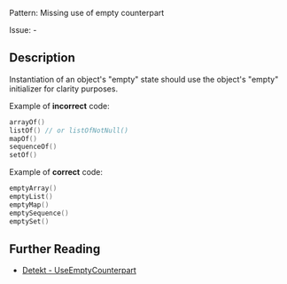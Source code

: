 Pattern: Missing use of empty counterpart

Issue: -

## Description

Instantiation of an object's "empty" state should use the object's "empty" initializer for clarity purposes.

Example of **incorrect** code:

```kotlin
arrayOf()
listOf() // or listOfNotNull()
mapOf()
sequenceOf()
setOf()
```

Example of **correct** code:

```kotlin
emptyArray()
emptyList()
emptyMap()
emptySequence()
emptySet()
```

## Further Reading

* [Detekt - UseEmptyCounterpart](https://detekt.dev/docs/rules/style/#useemptycounterpart)